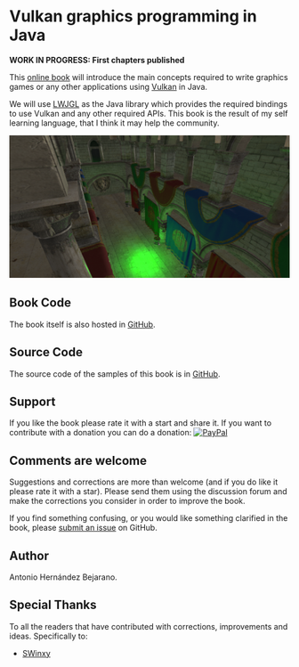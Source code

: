 # Vulkan graphics programming in Java

**WORK IN PROGRESS: First chapters published**

This [online book](bookcontents/) will introduce the main concepts required to write graphics games or any other applications using [Vulkan](https://www.khronos.org/vulkan/) in Java.

We will use [LWJGL](http://www.lwjgl.org/) as the Java library which provides the required bindings to use Vulkan and any other required APIs. This book is the result of my self learning language, that I think it may help the community.

![Sample screen shot](./bookcontents/chapter-11/screen-shot.png)

## Book Code

The book itself is also hosted in [GitHub](https://github.com/lwjglgamedev/vulkanbook/tree/master/bookcontents).

## Source Code

The source code of the samples of this book is in [GitHub](https://github.com/lwjglgamedev/vulkanbook/tree/master/booksamples).

## Support

If you like the book please rate it with a start and share it. If you want to contribute with a donation you can do a donation: [![PayPal](https://www.paypalobjects.com/en_US/i/btn/btn_donate_LG.gif)](https://www.paypal.com/cgi-bin/webscr?cmd=_s-xclick&hosted_button_id=5MH9AA9TPQQBN)

## Comments are welcome

Suggestions and corrections are more than welcome (and if you do like it please rate it with a star). Please send them using the discussion forum and make the corrections you consider in order to improve the book.

If you find something confusing, or you would like something clarified in the book, please [submit an issue](https://github.com/lwjglgamedev/vulkanbook/issues/new/choose) on GitHub.

## Author

Antonio Hernández Bejarano.

## Special Thanks

To all the readers that have contributed with corrections, improvements and ideas. Specifically to:

- [SWinxy](https://github.com/SWinxy)
